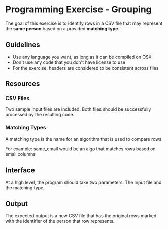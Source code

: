 # Programming Exercise - Grouping

The goal of this exercise is to identify rows in a CSV file that
may represent the __same person__ based on a provided **matching type**.

## Guidelines

* Use any language you want, as long as it can be compiled on OSX
* Don't use any code that you don't have license to use
* For the exercise, headers are considered to be consistent across files

## Resources

### CSV Files

Two sample input files are included. Both files should be successfully
processed by the resulting code.

### Matching Types

A matching type is the name for an algorithm that is used to
compare rows.

For example: same_email would be an algo that matches rows based
on email columns

## Interface

At a high level, the program should take two parameters. The input file
and the matching type.

## Output

The expected output is a new CSV file that has the original rows marked
with the identifier of the person that row represents.
